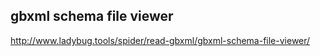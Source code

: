 
## gbxml schema file viewer

<http://www.ladybug.tools/spider/read-gbxml/gbxml-schema-file-viewer/>
